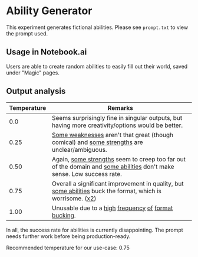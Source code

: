 # Ability Generator

This experiment generates fictional abilities. Please see `prompt.txt` to view the prompt used.

## Usage in Notebook.ai

Users are able to create random abilities to easily fill out their world, saved under "Magic" pages.

## Output analysis

| Temperature | Remarks |
|-------------|---------|
| 0.0         | Seems surprisingly fine in singular outputs, but having more creativity/options would be better. |
| 0.25        | [Some weaknesses](https://github.com/indentlabs/gpt-3-experiments/blob/master/experiments/ability-generator/output-0_25.txt#L4) aren't that great (though comical) and [some strengths](https://github.com/indentlabs/gpt-3-experiments/blob/master/experiments/ability-generator/output-0_25.txt#L7) are unclear/ambiguous. |
| 0.50        | Again, [some strengths](https://github.com/indentlabs/gpt-3-experiments/blob/master/experiments/ability-generator/output-0_5.txt#L7) seem to creep too far out of the domain and [some abilities](https://github.com/indentlabs/gpt-3-experiments/blob/master/experiments/ability-generator/output-0_5.txt#L10) don't make sense. Low success rate. |
| 0.75        | Overall a significant improvement in quality, but [some abilities](https://github.com/indentlabs/gpt-3-experiments/blob/master/experiments/ability-generator/output-0_75.txt#L10) buck the format, which is worrisome. ([x2](https://github.com/indentlabs/gpt-3-experiments/blob/master/experiments/ability-generator/output-0_75.txt#L10)) |
| 1.00        | Unusable due to a [high](https://github.com/indentlabs/gpt-3-experiments/blob/master/experiments/ability-generator/output-1_0.txt#L12) [frequency](https://github.com/indentlabs/gpt-3-experiments/blob/master/experiments/ability-generator/output-1_0.txt#L17) [of](https://github.com/indentlabs/gpt-3-experiments/blob/master/experiments/ability-generator/output-1_0.txt#L24) [format](https://github.com/indentlabs/gpt-3-experiments/blob/master/experiments/ability-generator/output-1_0.txt#L28) [bucking](https://github.com/indentlabs/gpt-3-experiments/blob/master/experiments/ability-generator/output-1_0.txt#L38). |

In all, the success rate for abilities is currently disappointing. The prompt needs further work before being production-ready.

Recommended temperature for our use-case: 0.75